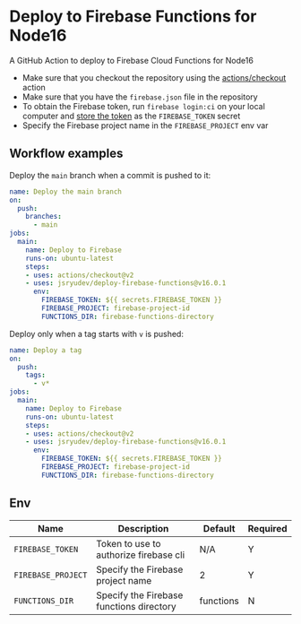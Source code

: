 # Deploy to Firebase Functions for Node16

A GitHub Action to deploy to Firebase Cloud Functions for Node16

- Make sure that you checkout the repository using the [actions/checkout](https://github.com/actions/checkout) action
- Make sure that you have the `firebase.json` file in the repository
- To obtain the Firebase token, run `firebase login:ci` on your local computer and [store the token](https://docs.github.com/en/actions/reference/encrypted-secrets#creating-encrypted-secrets-for-a-repository) as the `FIREBASE_TOKEN` secret
- Specify the Firebase project name in the `FIREBASE_PROJECT` env var

## Workflow examples

Deploy the `main` branch when a commit is pushed to it:

```yml
name: Deploy the main branch
on:
  push:
    branches:
      - main
jobs:
  main:
    name: Deploy to Firebase
    runs-on: ubuntu-latest
    steps:
    - uses: actions/checkout@v2
    - uses: jsryudev/deploy-firebase-functions@v16.0.1
      env:
        FIREBASE_TOKEN: ${{ secrets.FIREBASE_TOKEN }}
        FIREBASE_PROJECT: firebase-project-id
        FUNCTIONS_DIR: firebase-functions-directory
```

Deploy only when a tag starts with `v` is pushed:

```yml
name: Deploy a tag
on:
  push:
    tags:
      - v*
jobs:
  main:
    name: Deploy to Firebase
    runs-on: ubuntu-latest
    steps:
    - uses: actions/checkout@v2
    - uses: jsryudev/deploy-firebase-functions@v16.0.1
      env:
        FIREBASE_TOKEN: ${{ secrets.FIREBASE_TOKEN }}
        FIREBASE_PROJECT: firebase-project-id
        FUNCTIONS_DIR: firebase-functions-directory
```

## Env

| Name | Description | Default | Required |
| - | - | - | - |
| `FIREBASE_TOKEN` | Token to use to authorize firebase cli | N/A | Y |
| `FIREBASE_PROJECT` | Specify the Firebase project name | 2 | Y |
| `FUNCTIONS_DIR` | Specify the Firebase functions directory | functions | N |
